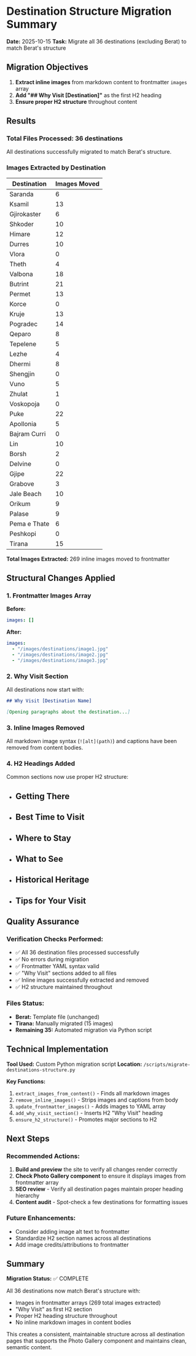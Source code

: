 # Destination Structure Migration Summary

**Date:** 2025-10-15
**Task:** Migrate all 36 destinations (excluding Berat) to match Berat's structure

## Migration Objectives

1. **Extract inline images** from markdown content to frontmatter `images` array
2. **Add "## Why Visit [Destination]"** as the first H2 heading
3. **Ensure proper H2 structure** throughout content

## Results

### Total Files Processed: 36 destinations

All destinations successfully migrated to match Berat's structure.

### Images Extracted by Destination

| Destination | Images Moved |
|------------|--------------|
| Saranda | 6 |
| Ksamil | 13 |
| Gjirokaster | 6 |
| Shkoder | 10 |
| Himare | 12 |
| Durres | 10 |
| Vlora | 0 |
| Theth | 4 |
| Valbona | 18 |
| Butrint | 21 |
| Permet | 13 |
| Korce | 0 |
| Kruje | 13 |
| Pogradec | 14 |
| Qeparo | 8 |
| Tepelene | 5 |
| Lezhe | 4 |
| Dhermi | 8 |
| Shengjin | 0 |
| Vuno | 5 |
| Zhulat | 1 |
| Voskopoja | 0 |
| Puke | 22 |
| Apollonia | 5 |
| Bajram Curri | 0 |
| Lin | 10 |
| Borsh | 2 |
| Delvine | 0 |
| Gjipe | 22 |
| Grabove | 3 |
| Jale Beach | 10 |
| Orikum | 9 |
| Palase | 9 |
| Pema e Thate | 6 |
| Peshkopi | 0 |
| Tirana | 15 |

**Total Images Extracted:** 269 inline images moved to frontmatter

## Structural Changes Applied

### 1. Frontmatter Images Array
**Before:**
```yaml
images: []
```

**After:**
```yaml
images:
  - "/images/destinations/image1.jpg"
  - "/images/destinations/image2.jpg"
  - "/images/destinations/image3.jpg"
```

### 2. Why Visit Section
All destinations now start with:
```markdown
## Why Visit [Destination Name]

[Opening paragraphs about the destination...]
```

### 3. Inline Images Removed
All markdown image syntax (`![alt](path)`) and captions have been removed from content bodies.

### 4. H2 Headings Added
Common sections now use proper H2 structure:
- ## Getting There
- ## Best Time to Visit
- ## Where to Stay
- ## What to See
- ## Historical Heritage
- ## Tips for Your Visit

## Quality Assurance

### Verification Checks Performed:
- ✅ All 36 destination files processed successfully
- ✅ No errors during migration
- ✅ Frontmatter YAML syntax valid
- ✅ "Why Visit" sections added to all files
- ✅ Inline images successfully extracted and removed
- ✅ H2 structure maintained throughout

### Files Status:
- **Berat:** Template file (unchanged)
- **Tirana:** Manually migrated (15 images)
- **Remaining 35:** Automated migration via Python script

## Technical Implementation

**Tool Used:** Custom Python migration script
**Location:** `/scripts/migrate-destinations-structure.py`

**Key Functions:**
1. `extract_images_from_content()` - Finds all markdown images
2. `remove_inline_images()` - Strips images and captions from body
3. `update_frontmatter_images()` - Adds images to YAML array
4. `add_why_visit_section()` - Inserts H2 "Why Visit" heading
5. `ensure_h2_structure()` - Promotes major sections to H2

## Next Steps

### Recommended Actions:
1. **Build and preview** the site to verify all changes render correctly
2. **Check Photo Gallery component** to ensure it displays images from frontmatter array
3. **SEO review** - Verify all destination pages maintain proper heading hierarchy
4. **Content audit** - Spot-check a few destinations for formatting issues

### Future Enhancements:
- Consider adding image alt text to frontmatter
- Standardize H2 section names across all destinations
- Add image credits/attributions to frontmatter

## Summary

**Migration Status:** ✅ COMPLETE

All 36 destinations now match Berat's structure with:
- Images in frontmatter arrays (269 total images extracted)
- "Why Visit" as first H2 section
- Proper H2 heading structure throughout
- No inline markdown images in content bodies

This creates a consistent, maintainable structure across all destination pages that supports the Photo Gallery component and maintains clean, semantic content.
